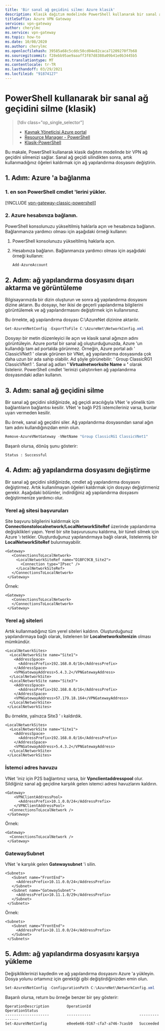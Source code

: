 ```yaml
---
title: 'Bir sanal ağ geçidini silme: Azure klasik'
description: Klasik dağıtım modelinde PowerShell kullanarak bir sanal ağ geçidini silin.
titleSuffix: Azure VPN Gateway
services: vpn-gateway
author: cherylmc
ms.service: vpn-gateway
ms.topic: how-to
ms.date: 10/08/2020
ms.author: cherylmc
ms.openlocfilehash: 39585a68c5cddc50cd04e82caca71209270f7b68
ms.sourcegitcommit: f28ebb95ae9aaaff3f87d8388a09b41e0b3445b5
ms.translationtype: MT
ms.contentlocale: tr-TR
ms.lasthandoff: 03/29/2021
ms.locfileid: "91874127"
---
```

# <a name="delete-a-virtual-network-gateway-using-powershell-classic"></a>PowerShell kullanarak bir sanal ağ geçidini silme (klasik)

> [!div class="op_single_selector"]
> * [Kaynak Yöneticisi Azure portal](vpn-gateway-delete-vnet-gateway-portal.md)
> * [Resource Manager - PowerShell](vpn-gateway-delete-vnet-gateway-powershell.md)
> * [Klasik-PowerShell](vpn-gateway-delete-vnet-gateway-classic-powershell.md)
>

Bu makale, PowerShell kullanarak klasik dağıtım modelinde bir VPN ağ geçidini silmenizi sağlar. Sanal ağ geçidi silindikten sonra, artık kullanmadığınız öğeleri kaldırmak için ağ yapılandırma dosyasını değiştirin.

## <a name="step-1-connect-to-azure"></a><a name="connect"></a>1. Adım: Azure 'a bağlanma

### <a name="1-install-the-latest-powershell-cmdlets"></a>1. en son PowerShell cmdlet 'lerini yükler.

[!INCLUDE [vpn-gateway-classic-powershell](../../includes/vpn-gateway-powershell-classic-locally.md)]

### <a name="2-connect-to-your-azure-account"></a>2. Azure hesabınıza bağlanın.

PowerShell konsolunuzu yükseltilmiş haklarla açın ve hesabınıza bağlanın. Bağlanmanıza yardımcı olması için aşağıdaki örneği kullanın:

1. PowerShell konsolunuzu yükseltilmiş haklarla açın.
2. Hesabınıza bağlanın. Bağlanmanıza yardımcı olması için aşağıdaki örneği kullanın:

   ```powershell
   Add-AzureAccount
   ```

## <a name="step-2-export-and-view-the-network-configuration-file"></a><a name="export"></a>2. Adım: ağ yapılandırma dosyasını dışarı aktarma ve görüntüleme

Bilgisayarınızda bir dizin oluşturun ve sonra ağ yapılandırma dosyasını dizine aktarın. Bu dosyayı, her ikisi de geçerli yapılandırma bilgilerini görüntülemek ve ağ yapılandırmasını değiştirmek için kullanırsınız.

Bu örnekte, ağ yapılandırma dosyası C:\AzureNet dizinine aktarılır.

```powershell
Get-AzureVNetConfig -ExportToFile C:\AzureNet\NetworkConfig.xml
```

Dosyayı bir metin düzenleyici ile açın ve klasik sanal ağınızın adını görüntüleyin. Azure portal bir sanal ağ oluşturduğunuzda, Azure 'un kullandığı tam ad portalda görünmez. Örneğin, Azure portal adı ' ClassicVNet1 ' olarak görünen bir VNet, ağ yapılandırma dosyasında çok daha uzun bir ada sahip olabilir. Ad şöyle görünebilir: ' Group ClassicRG1 ClassicVNet1 '. Sanal ağ adları **' Virtualnetworksite Name = '** olarak listelenir. PowerShell cmdlet 'lerinizi çalıştırırken ağ yapılandırma dosyasındaki adları kullanın.

## <a name="step-3-delete-the-virtual-network-gateway"></a><a name="delete"></a>3. Adım: sanal ağ geçidini silme

Bir sanal ağ geçidini sildiğinizde, ağ geçidi aracılığıyla VNet 'e yönelik tüm bağlantıların bağlantısı kesilir. VNet 'e bağlı P2S istemcileriniz varsa, bunlar uyarı vermeden kesilir.

Bu örnek, sanal ağ geçidini siler. Ağ yapılandırma dosyasından sanal ağın tam adını kullandığınızdan emin olun.

```powershell
Remove-AzureVNetGateway -VNetName "Group ClassicRG1 ClassicVNet1"
```

Başarılı olursa, dönüş şunu gösterir:

```
Status : Successful
```

## <a name="step-4-modify-the-network-configuration-file"></a><a name="modify"></a>4. Adım: ağ yapılandırma dosyasını değiştirme

Bir sanal ağ geçidini sildiğinizde, cmdlet ağ yapılandırma dosyasını değiştirmez. Artık kullanılmayan öğeleri kaldırmak için dosyayı değiştirmeniz gerekir. Aşağıdaki bölümler, indirdiğiniz ağ yapılandırma dosyasını değiştirmenize yardımcı olur.

### <a name="local-network-site-references"></a><a name="lnsref"></a>Yerel ağ sitesi başvuruları

Site başvuru bilgilerini kaldırmak için **Connectionstolocalnetwork/LocalNetworkSiteRef** üzerinde yapılandırma değişiklikleri yapın. Yerel bir site başvurusunu kaldırma, bir tüneli silmek için Azure 'ı tetikler. Oluşturduğunuz yapılandırmaya bağlı olarak, listelenmiş bir **LocalNetworkSiteRef** bulunmayabilir.

```
<Gateway>
   <ConnectionsToLocalNetwork>
     <LocalNetworkSiteRef name="D1BFC9CB_Site2">
       <Connection type="IPsec" />
     </LocalNetworkSiteRef>
   </ConnectionsToLocalNetwork>
 </Gateway>
```

Örnek:

```
<Gateway>
   <ConnectionsToLocalNetwork>
   </ConnectionsToLocalNetwork>
 </Gateway>
```

### <a name="local-network-sites"></a><a name="lns"></a>Yerel ağ siteleri

Artık kullanmadığınız tüm yerel siteleri kaldırın. Oluşturduğunuz yapılandırmaya bağlı olarak, listelenen bir **Localnetworksitenizin** olması mümkündür.

```
<LocalNetworkSites>
  <LocalNetworkSite name="Site1">
    <AddressSpace>
      <AddressPrefix>192.168.0.0/16</AddressPrefix>
    </AddressSpace>
    <VPNGatewayAddress>5.4.3.2</VPNGatewayAddress>
  </LocalNetworkSite>
  <LocalNetworkSite name="Site3">
    <AddressSpace>
      <AddressPrefix>192.168.0.0/16</AddressPrefix>
    </AddressSpace>
    <VPNGatewayAddress>57.179.18.164</VPNGatewayAddress>
  </LocalNetworkSite>
 </LocalNetworkSites>
```

Bu örnekte, yalnızca Site3 ' ı kaldırdık.

```
<LocalNetworkSites>
  <LocalNetworkSite name="Site1">
    <AddressSpace>
      <AddressPrefix>192.168.0.0/16</AddressPrefix>
    </AddressSpace>
    <VPNGatewayAddress>5.4.3.2</VPNGatewayAddress>
  </LocalNetworkSite>
 </LocalNetworkSites>
```

### <a name="client-addresspool"></a><a name="clientaddresss"></a>İstemci adres havuzu

VNet 'iniz için P2S bağlantınız varsa, bir **Vpnclientaddresspool** olur. Sildiğiniz sanal ağ geçidine karşılık gelen istemci adresi havuzlarını kaldırın.

```
<Gateway>
    <VPNClientAddressPool>
      <AddressPrefix>10.1.0.0/24</AddressPrefix>
    </VPNClientAddressPool>
  <ConnectionsToLocalNetwork />
 </Gateway>
```

Örnek:

```
<Gateway>
  <ConnectionsToLocalNetwork />
 </Gateway>
```

### <a name="gatewaysubnet"></a><a name="gwsub"></a>GatewaySubnet

VNet 'e karşılık gelen **Gatewaysubnet** 'i silin.

```
<Subnets>
   <Subnet name="FrontEnd">
     <AddressPrefix>10.11.0.0/24</AddressPrefix>
   </Subnet>
   <Subnet name="GatewaySubnet">
     <AddressPrefix>10.11.1.0/29</AddressPrefix>
   </Subnet>
 </Subnets>
```

Örnek:

```
<Subnets>
   <Subnet name="FrontEnd">
     <AddressPrefix>10.11.0.0/24</AddressPrefix>
   </Subnet>
 </Subnets>
```

## <a name="step-5-upload-the-network-configuration-file"></a><a name="upload"></a>5. Adım: ağ yapılandırma dosyasını karşıya yükleme

Değişikliklerinizi kaydedin ve ağ yapılandırma dosyasını Azure 'a yükleyin. Dosya yolunu ortamınız için gerektiği gibi değiştirdiğinizden emin olun.

```powershell
Set-AzureVNetConfig -ConfigurationPath C:\AzureNet\NetworkConfig.xml
```

Başarılı olursa, return bu örneğe benzer bir şey gösterir:

```
OperationDescription        OperationId                      OperationStatus                                                
--------------------        -----------                      ---------------                                           
Set-AzureVNetConfig         e0ee6e66-9167-cfa7-a746-7casb9   Succeeded
```
